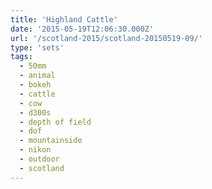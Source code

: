 ```yaml
---
title: 'Highland Cattle'
date: '2015-05-19T12:06:30.000Z'
url: '/scotland-2015/scotland-20150519-09/'
type: 'sets'
tags:
  - 50mm
  - animal
  - bokeh
  - cattle
  - cow
  - d300s
  - depth of field
  - dof
  - mountainside
  - nikon
  - outdoor
  - scotland
---
```

